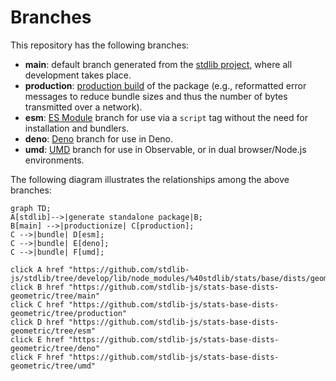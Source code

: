 <!--

@license Apache-2.0

Copyright (c) 2022 The Stdlib Authors.

Licensed under the Apache License, Version 2.0 (the "License");
you may not use this file except in compliance with the License.
You may obtain a copy of the License at

    http://www.apache.org/licenses/LICENSE-2.0

Unless required by applicable law or agreed to in writing, software
distributed under the License is distributed on an "AS IS" BASIS,
WITHOUT WARRANTIES OR CONDITIONS OF ANY KIND, either express or implied.
See the License for the specific language governing permissions and
limitations under the License.

-->

# Branches

This repository has the following branches:

-   **main**: default branch generated from the [stdlib project][stdlib-url], where all development takes place.
-   **production**: [production build][production-url] of the package (e.g., reformatted error messages to reduce bundle sizes and thus the number of bytes transmitted over a network).
-   **esm**: [ES Module][esm-url] branch for use via a `script` tag without the need for installation and bundlers.
-   **deno**: [Deno][deno-url] branch for use in Deno.
-   **umd**: [UMD][umd-url] branch for use in Observable, or in dual browser/Node.js environments.

The following diagram illustrates the relationships among the above branches:

```mermaid
graph TD;
A[stdlib]-->|generate standalone package|B;
B[main] -->|productionize| C[production];
C -->|bundle| D[esm];
C -->|bundle| E[deno];
C -->|bundle| F[umd];

click A href "https://github.com/stdlib-js/stdlib/tree/develop/lib/node_modules/%40stdlib/stats/base/dists/geometric"
click B href "https://github.com/stdlib-js/stats-base-dists-geometric/tree/main"
click C href "https://github.com/stdlib-js/stats-base-dists-geometric/tree/production"
click D href "https://github.com/stdlib-js/stats-base-dists-geometric/tree/esm"
click E href "https://github.com/stdlib-js/stats-base-dists-geometric/tree/deno"
click F href "https://github.com/stdlib-js/stats-base-dists-geometric/tree/umd"
```

[stdlib-url]: https://github.com/stdlib-js/stdlib/tree/develop/lib/node_modules/%40stdlib/stats/base/dists/geometric
[production-url]: https://github.com/stdlib-js/stats-base-dists-geometric/tree/production
[deno-url]: https://github.com/stdlib-js/stats-base-dists-geometric/tree/deno
[umd-url]: https://github.com/stdlib-js/stats-base-dists-geometric/tree/umd
[esm-url]: https://github.com/stdlib-js/stats-base-dists-geometric/tree/esm